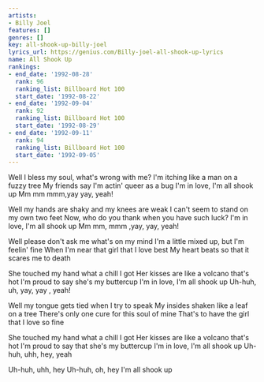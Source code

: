 ```yaml
---
artists:
- Billy Joel
features: []
genres: []
key: all-shook-up-billy-joel
lyrics_url: https://genius.com/Billy-joel-all-shook-up-lyrics
name: All Shook Up
rankings:
- end_date: '1992-08-28'
  rank: 96
  ranking_list: Billboard Hot 100
  start_date: '1992-08-22'
- end_date: '1992-09-04'
  rank: 92
  ranking_list: Billboard Hot 100
  start_date: '1992-08-29'
- end_date: '1992-09-11'
  rank: 94
  ranking_list: Billboard Hot 100
  start_date: '1992-09-05'
---
```

Well I bless my soul, what's wrong with me?
I'm itching like a man on a fuzzy tree
My friends say I'm actin' queer as a bug
I'm in love, I'm all shook up
Mm mm mmm,yay yay, yeah!

Well my hands are shaky and my knees are weak
I can't seem to stand on my own two feet
Now, who do you thank when you have such luck?
I'm in love, I'm all shook up
Mm mm, mmm ,yay, yay, yeah!

Well please don't ask me what's on my mind
I'm a little mixed up, but I'm feelin' fine
When I'm near that girl that I love best
My heart beats so that it scares me to death

She touched my hand what a chill I got
Her kisses are like a volcano that's hot
I'm proud to say she's my buttercup
I'm in love, I'm all shook up
Uh-huh, uh, yay, yay , yeah!

Well my tongue gets tied when I try to speak
My insides shaken like a leaf on a tree
There's only one cure for this soul of mine
That's to have the girl that I love so fine

She touched my hand what a chill I got
Her kisses are like a volcano that's hot
I'm proud to say that she's my buttercup
I'm in love, I'm all shook up
Uh-huh, uhh, hey, yeah

Uh-huh, uhh, hey
Uh-huh, oh, hey
I'm all shook up
